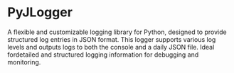 # PyJLogger
A flexible and customizable logging library for Python, designed to provide structured log entries in JSON format. This logger supports various log levels and outputs logs to both the console and a daily JSON file. Ideal fordetailed and structured logging information for debugging and monitoring.
